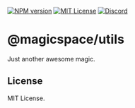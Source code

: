 [![NPM version](https://img.shields.io/npm/v/@magicspace/utils?color=%23cb3837&style=flat-square)](https://www.npmjs.com/package/@magicspace/utils)
[![MIT License](https://img.shields.io/badge/license-MIT-999999?style=flat-square)](./LICENSE)
[![Discord](https://img.shields.io/badge/chat-discord-5662f6?style=flat-square)](https://discord.gg/vanVrDwSkS)

# @magicspace/utils

Just another awesome magic.

## License

MIT License.

